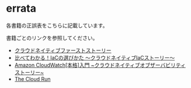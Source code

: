 # errata

各書籍の正誤表をこちらに記載しています。

書籍ごとのリンクを参照してください。

- [クラウドネイティブファーストストーリー](https://github.com/uma-arai/errata/tree/main/cloud-native-first-story/README.md)
- [比べてわかる！IaCの選びかた 〜クラウドネイティブIaCストーリー〜](https://github.com/uma-arai/errata/tree/main/cloud-native-iac-story/README.md)
- [Amazon CloudWatch[本格]入門 ~クラウドネイティブオブザーバビリティストーリー~](https://github.com/uma-arai/errata/tree/main/cloud-native-o11y-story/README.md)
- [The Cloud Run](https://github.com/uma-arai/errata/tree/main/cloudrun/README.md)
